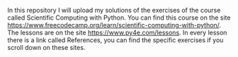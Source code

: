 In this repository I will upload my solutions of the exercises of the course called Scientific Computing with Python. You can find this course on the site https://www.freecodecamp.org/learn/scientific-computing-with-python/.
The lessons are on the site https://www.py4e.com/lessons. In every lesson there is a link called References, you can find the specific exercises if you scroll down on these sites.

